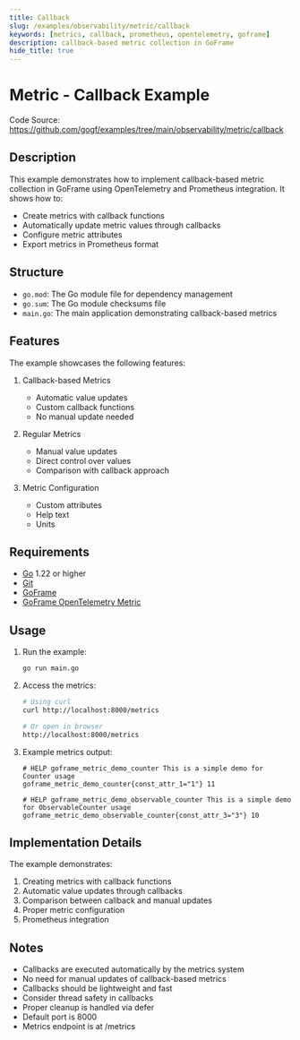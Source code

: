 ```yaml
---
title: Callback
slug: /examples/observability/metric/callback
keywords: [metrics, callback, prometheus, opentelemetry, goframe]
description: callback-based metric collection in GoFrame
hide_title: true
---
```


# Metric - Callback Example

Code Source: https://github.com/gogf/examples/tree/main/observability/metric/callback


## Description

This example demonstrates how to implement callback-based metric collection in GoFrame using OpenTelemetry and Prometheus integration. It shows how to:
- Create metrics with callback functions
- Automatically update metric values through callbacks
- Configure metric attributes
- Export metrics in Prometheus format

## Structure

- `go.mod`: The Go module file for dependency management
- `go.sum`: The Go module checksums file
- `main.go`: The main application demonstrating callback-based metrics

## Features

The example showcases the following features:
1. Callback-based Metrics
   - Automatic value updates
   - Custom callback functions
   - No manual update needed

2. Regular Metrics
   - Manual value updates
   - Direct control over values
   - Comparison with callback approach

3. Metric Configuration
   - Custom attributes
   - Help text
   - Units

## Requirements

- [Go](https://golang.org/dl/) 1.22 or higher
- [Git](https://git-scm.com/downloads)
- [GoFrame](https://goframe.org)
- [GoFrame OpenTelemetry Metric](https://github.com/gogf/gf/tree/master/contrib/metric/otelmetric)

## Usage

1. Run the example:
   ```bash
   go run main.go
   ```

2. Access the metrics:
   ```bash
   # Using curl
   curl http://localhost:8000/metrics
   
   # Or open in browser
   http://localhost:8000/metrics
   ```

3. Example metrics output:
   ```
   # HELP goframe_metric_demo_counter This is a simple demo for Counter usage
   goframe_metric_demo_counter{const_attr_1="1"} 11
   
   # HELP goframe_metric_demo_observable_counter This is a simple demo for ObservableCounter usage
   goframe_metric_demo_observable_counter{const_attr_3="3"} 10
   ```

## Implementation Details

The example demonstrates:
1. Creating metrics with callback functions
2. Automatic value updates through callbacks
3. Comparison between callback and manual updates
4. Proper metric configuration
5. Prometheus integration

## Notes

- Callbacks are executed automatically by the metrics system
- No need for manual updates of callback-based metrics
- Callbacks should be lightweight and fast
- Consider thread safety in callbacks
- Proper cleanup is handled via defer
- Default port is 8000
- Metrics endpoint is at /metrics
